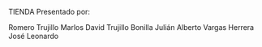 TIENDA
Presentado por:

Romero Trujillo Marlos David
Trujillo Bonilla Julián Alberto
Vargas Herrera José Leonardo
